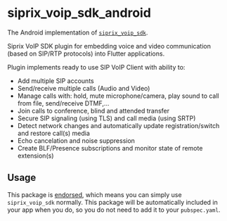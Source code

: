 # siprix_voip_sdk_android

The Android implementation of [`siprix_voip_sdk`][1].

Siprix VoIP SDK plugin for embedding voice and video communication (based on SIP/RTP protocols) into Flutter applications.

Plugin implements ready to use SIP VoIP Client with ability to:
- Add multiple SIP accounts
- Send/receive multiple calls (Audio and Video)
- Manage calls with: hold, mute microphone/camera, play sound to call from file, send/receive DTMF,...
- Join calls to conference, blind and attended transfer
- Secure SIP signaling (using TLS) and call media (using SRTP)
- Detect network changes and automatically update registration/switch and restore call(s) media
- Echo cancelation and noise suppression
- Create BLF/Presence subscriptions and monitor state of remote extension(s)

## Usage

This package is [endorsed][2], which means you can simply use `siprix_voip_sdk`
normally. This package will be automatically included in your app when you do,
so you do not need to add it to your `pubspec.yaml`.


[1]: https://pub.dev/packages/siprix_voip_sdk
[2]: https://flutter.dev/to/endorsed-federated-plugin
